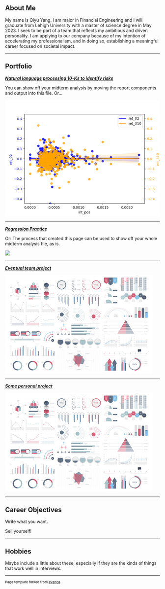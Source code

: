 ## About Me  ##

My name is Qiyu Yang. I am major in Financial Engineering and I will graduate from Lehigh University with a master of science degree in May 2023. I seek to be part of a team that reflects my ambitious and driven personality. I am applying to our company because of my intention of accelerating my professionalism, and in doing so, establishing a meaningful career focused on societal impact.

---

## Portfolio

<!-- You can link to other websites, PDFs in this repo, and other pages in this repo -->

_**[Natural language processing 10-Ks to identify risks](/mid_report/report.md)**_

You can show off your midterm analysis by moving the report components and output into this file. Or...

<img src="images/regression_9.png?raw=true"/>

---

_**[Regression Practice](Regression_practice)**_

Or: The process that created this page can be used to show off your whole midterm analysis file, as is.

<img src="images/regression_9.jpg?raw=true"/>

---

_**[Eventual team project](https://donbowen.github.io/teamproject/)**_

<img src="images/dummy_thumbnail.jpg?raw=true"/>

---

_**[Some personal project](/pdf/sample_presentation.pdf)**_

<img src="images/dummy_thumbnail.jpg?raw=true"/>

---

## Career Objectives

Write what you want. 

Sell yourself!

---

## Hobbies

Maybe include a little about these, especially if they are the kinds of things that work well in interviews.

---
<p style="font-size:11px">Page template forked from <a href="https://github.com/evanca/quick-portfolio">evanca</a></p>
<!-- Remove above link if you don't want to attibute -->
